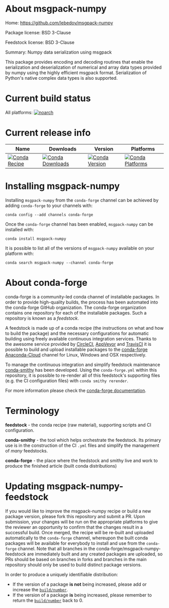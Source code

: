 About msgpack-numpy
===================

Home: https://github.com/lebedov/msgpack-numpy

Package license: BSD 3-Clause

Feedstock license: BSD 3-Clause

Summary: Numpy data serialization using msgpack

This package provides encoding and decoding routines that enable the
serialization and deserialization of numerical and array data types
provided by numpy using the highly efficient msgpack format. Serialization
of Python's native complex data types is also supported.


Current build status
====================

All platforms:
[![noarch](https://img.shields.io/circleci/project/github/conda-forge/msgpack-numpy-feedstock/master.svg?label=noarch)](https://circleci.com/gh/conda-forge/msgpack-numpy-feedstock)

Current release info
====================

| Name | Downloads | Version | Platforms |
| --- | --- | --- | --- |
| [![Conda Recipe](https://img.shields.io/badge/recipe-msgpack--numpy-green.svg)](https://anaconda.org/conda-forge/msgpack-numpy) | [![Conda Downloads](https://img.shields.io/conda/dn/conda-forge/msgpack-numpy.svg)](https://anaconda.org/conda-forge/msgpack-numpy) | [![Conda Version](https://img.shields.io/conda/vn/conda-forge/msgpack-numpy.svg)](https://anaconda.org/conda-forge/msgpack-numpy) | [![Conda Platforms](https://img.shields.io/conda/pn/conda-forge/msgpack-numpy.svg)](https://anaconda.org/conda-forge/msgpack-numpy) |

Installing msgpack-numpy
========================

Installing `msgpack-numpy` from the `conda-forge` channel can be achieved by adding `conda-forge` to your channels with:

```
conda config --add channels conda-forge
```

Once the `conda-forge` channel has been enabled, `msgpack-numpy` can be installed with:

```
conda install msgpack-numpy
```

It is possible to list all of the versions of `msgpack-numpy` available on your platform with:

```
conda search msgpack-numpy --channel conda-forge
```


About conda-forge
=================

conda-forge is a community-led conda channel of installable packages.
In order to provide high-quality builds, the process has been automated into the
conda-forge GitHub organization. The conda-forge organization contains one repository
for each of the installable packages. Such a repository is known as a *feedstock*.

A feedstock is made up of a conda recipe (the instructions on what and how to build
the package) and the necessary configurations for automatic building using freely
available continuous integration services. Thanks to the awesome service provided by
[CircleCI](https://circleci.com/), [AppVeyor](http://www.appveyor.com/)
and [TravisCI](https://travis-ci.org/) it is possible to build and upload installable
packages to the [conda-forge](https://anaconda.org/conda-forge)
[Anaconda-Cloud](http://docs.anaconda.org/) channel for Linux, Windows and OSX respectively.

To manage the continuous integration and simplify feedstock maintenance
[conda-smithy](http://github.com/conda-forge/conda-smithy) has been developed.
Using the ``conda-forge.yml`` within this repository, it is possible to re-render all of
this feedstock's supporting files (e.g. the CI configuration files) with ``conda smithy rerender``.

For more information please check the [conda-forge documentation](https://conda-forge.org/docs/).

Terminology
===========

**feedstock** - the conda recipe (raw material), supporting scripts and CI configuration.

**conda-smithy** - the tool which helps orchestrate the feedstock.
                   Its primary use is in the construction of the CI ``.yml`` files
                   and simplify the management of *many* feedstocks.

**conda-forge** - the place where the feedstock and smithy live and work to
                  produce the finished article (built conda distributions)


Updating msgpack-numpy-feedstock
================================

If you would like to improve the msgpack-numpy recipe or build a new
package version, please fork this repository and submit a PR. Upon submission,
your changes will be run on the appropriate platforms to give the reviewer an
opportunity to confirm that the changes result in a successful build. Once
merged, the recipe will be re-built and uploaded automatically to the
`conda-forge` channel, whereupon the built conda packages will be available for
everybody to install and use from the `conda-forge` channel.
Note that all branches in the conda-forge/msgpack-numpy-feedstock are
immediately built and any created packages are uploaded, so PRs should be based
on branches in forks and branches in the main repository should only be used to
build distinct package versions.

In order to produce a uniquely identifiable distribution:
 * If the version of a package **is not** being increased, please add or increase
   the [``build/number``](http://conda.pydata.org/docs/building/meta-yaml.html#build-number-and-string).
 * If the version of a package **is** being increased, please remember to return
   the [``build/number``](http://conda.pydata.org/docs/building/meta-yaml.html#build-number-and-string)
   back to 0.